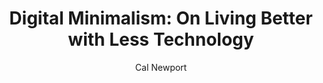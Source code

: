 ---
title: "Digital Minimalism: On Living Better with Less Technology"
subtitle: ""
description: ""
layout: book
author: Cal Newport
started: 2019-03-23
read: 2019-03-23
status: read
rating: 3
color: 
cover: 
pages: 286
progress: 0
link: 
---